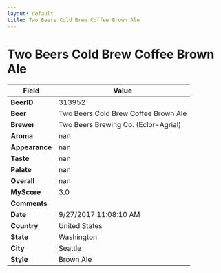 ```yaml
---
layout: default
title: Two Beers Cold Brew Coffee Brown Ale
---
```


# Two Beers Cold Brew Coffee Brown Ale

| Field         | Value     |
|---------------|-----------|
| **BeerID** | 313952 |
| **Beer** | Two Beers Cold Brew Coffee Brown Ale |
| **Brewer** | Two Beers Brewing Co. (Eclor-Agrial) |
| **Aroma** | nan |
| **Appearance** | nan |
| **Taste** | nan |
| **Palate** | nan |
| **Overall** | nan |
| **MyScore** | 3.0 |
| **Comments** |   |
| **Date** | 9/27/2017 11:08:10 AM |
| **Country** | United States |
| **State** | Washington |
| **City** | Seattle |
| **Style** | Brown Ale |

